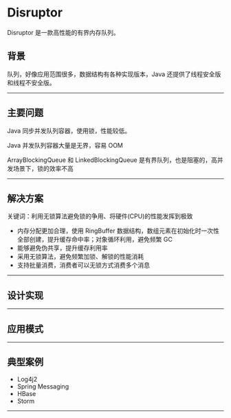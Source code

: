 #   Disruptor

Disruptor 是一款高性能的有界内存队列。

##  背景

队列，好像应用范围很多，数据结构有各种实现版本，Java 还提供了线程安全版和线程不安全版。

----

##  主要问题

Java 同步并发队列容器，使用锁，性能较低。

Java 并发队列容器大量是无界，容易 OOM

ArrayBlockingQueue 和 LinkedBlockingQueue 是有界队列，也是阻塞的，高并发场景下，锁的效率不高

----

##  解决方案

关键词：利用无锁算法避免锁的争用、将硬件(CPU)的性能发挥到极致


-   内存分配更加合理，使用 RingBuffer 数据结构，数组元素在初始化时一次性全部创建，提升缓存命中率；对象循环利用，避免频繁 GC
-   能够避免伪共享，提升缓存利用率
-   采用无锁算法，避免频繁加锁、解锁的性能消耗
-   支持批量消费，消费者可以无锁方式消费多个消息

----


##  设计实现

----


##  应用模式


----

##  典型案例

-   Log4j2
-   Spring Messaging
-   HBase
-   Storm

----

